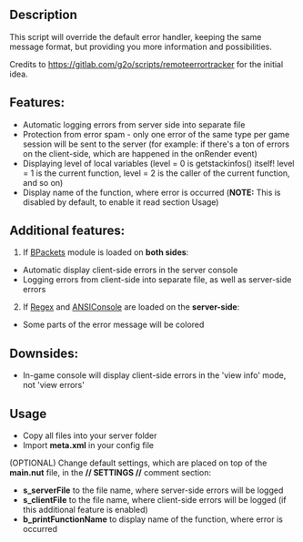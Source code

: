 ## Description
This script will override the default error handler, keeping the same message format, but providing you more information and possibilities.

Credits to https://gitlab.com/g2o/scripts/remoteerrortracker for the initial idea.

## Features:
- Automatic logging errors from server side into separate file
- Protection from error spam - only one error of the same type per game session will be sent to the server (for example: if there's a ton of errors on the client-side, which are happened in the onRender event)
- Displaying level of local variables (level = 0 is getstackinfos() itself! level = 1 is the current function, level = 2 is the caller of the current function, and so on)
- Display name of the function, where error is occurred (**NOTE:** This is disabled by default, to enable it read section Usage)

## Additional features:
1. If [BPackets](https://gitlab.com/bcore1/bpackets) module is loaded on **both sides**:
- Automatic display client-side errors in the server console
- Logging errors from client-side into separate file, as well as server-side errors

2. If [Regex](https://gitlab.com/thunderglow1453/Squirrel-Regex-Module) and [ANSIConsole](https://gitlab.com/g2o/modules/ansiconsole) are loaded on the **server-side**:
- Some parts of the error message will be colored

## Downsides:
- In-game console will display client-side errors in the 'view info' mode, not 'view errors'

## Usage

- Copy all files into your server folder
- Import **meta.xml** in your config file
  
(OPTIONAL) Change default settings, which are placed on top of the **main.nut** file, in the **// SETTINGS //** comment section:
- **s_serverFile** to the file name, where server-side errors will be logged
- **s_clientFile** to the file name, where client-side errors will be logged (if this additional feature is enabled)
- **b_printFunctionName** to display name of the function, where error is occurred
